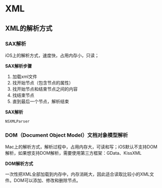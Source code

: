 # XML

## XML的解析方式

### SAX解析

iOS上的解析方式，速度快，占用内存小，只读；

**SAX解析步骤**

1. 加载xml文件
2. 找开始节点（包含节点的属性）
3. 找开始节点和结束节点之间的内容
4. 找结束节点
5. 直到最后一个节点，解析结束

**SAX解析**

```c
NSXMLParser
```

### DOM（Document Object Model）文档对象模型解析

Mac上的解析方式，解析过程中，占用内存大，可读和写；iOS默认不支持DOM解析，如果想支持DOM解析，需要使用第三方框架：GData、KissXML

**DOM解析方式**

一次性把XML全部加载到内存中，内存消耗大，因此适合读取比较小的XML文件。DOM可以添加、修改和删除节点。

